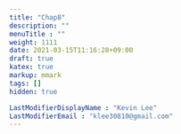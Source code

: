```yaml
---
title: "Chap8"
description: ""
menuTitle : ""
weight: 1111
date: 2021-03-15T11:16:28+09:00
draft: true
katex: true
markup: mmark
tags: []
hidden: true

LastModifierDisplayName : "Kevin Lee"
LastModifierEmail : "klee30810@gmail.com"
---
```


